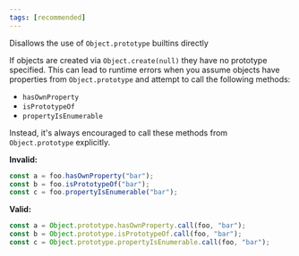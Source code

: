 ```yaml
---
tags: [recommended]
---
```


Disallows the use of `Object.prototype` builtins directly

If objects are created via `Object.create(null)` they have no prototype
specified. This can lead to runtime errors when you assume objects have
properties from `Object.prototype` and attempt to call the following methods:

- `hasOwnProperty`
- `isPrototypeOf`
- `propertyIsEnumerable`

Instead, it's always encouraged to call these methods from `Object.prototype`
explicitly.

**Invalid:**

```typescript
const a = foo.hasOwnProperty("bar");
const b = foo.isPrototypeOf("bar");
const c = foo.propertyIsEnumerable("bar");
```

**Valid:**

```typescript
const a = Object.prototype.hasOwnProperty.call(foo, "bar");
const b = Object.prototype.isPrototypeOf.call(foo, "bar");
const c = Object.prototype.propertyIsEnumerable.call(foo, "bar");
```
